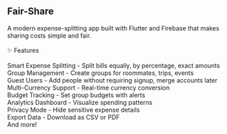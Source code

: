 ## Fair-Share

A modern expense-splitting app built with Flutter and Firebase that makes sharing costs simple and fair.
<br><br>
✨ Features <br><br>
Smart Expense Splitting - Split bills equally, by percentage, exact amounts<br>
Group Management - Create groups for roommates, trips, events<br>
Guest Users - Add people without requiring signup, merge accounts later<br>
Multi-Currency Support - Real-time currency conversion<br>
Budget Tracking - Set group budgets with alerts<br>
Analytics Dashboard - Visualize spending patterns<br>
Privacy Mode - Hide sensitive expense details<br>
Export Data - Download as CSV or PDF<br>
And more!

